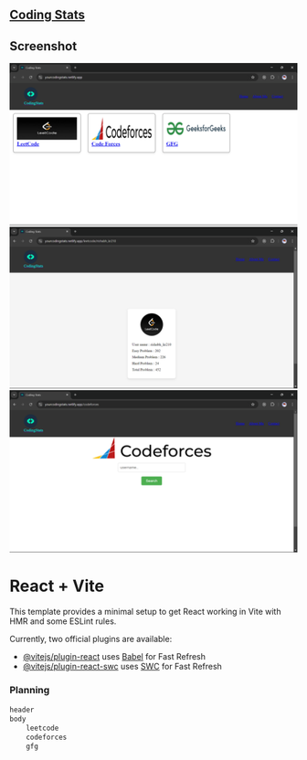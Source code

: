 ## [Coding Stats](https://yourcodingstats.netlify.app/)

## Screenshot
![Home Page](./src/assests/Screenshot%202024-10-23%20030548.png)
![Profile page](./src/assests/Screenshot%202024-10-23%20030638.png)
![Code Forces](./src/assests/Screenshot%202024-10-23%20030657.png)

# React + Vite

This template provides a minimal setup to get React working in Vite with HMR and some ESLint rules.

Currently, two official plugins are available:

- [@vitejs/plugin-react](https://github.com/vitejs/vite-plugin-react/blob/main/packages/plugin-react/README.md) uses [Babel](https://babeljs.io/) for Fast Refresh
- [@vitejs/plugin-react-swc](https://github.com/vitejs/vite-plugin-react-swc) uses [SWC](https://swc.rs/) for Fast Refresh

### Planning
```
header 
body
    leetcode
    codeforces
    gfg
    
```
